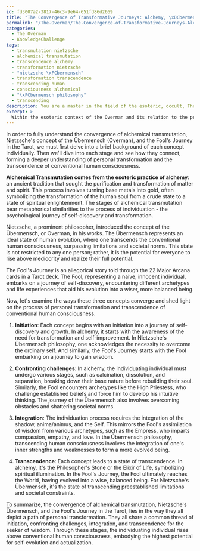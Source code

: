 ```yaml
---
id: fd3007a2-3817-46c3-9e64-651fd86d2669
title: "The Convergence of Transformative Journeys: Alchemy, \xDCbermensch, and Tarot"
permalink: "/The-Overman/The-Convergence-of-Transformative-Journeys-Alchemy-\xDCbermensch-and-Tarot/"
categories:
  - The Overman
  - KnowledgeChallenge
tags:
  - transmutation nietzsche
  - alchemical transmutation
  - transcendence alchemy
  - transformation nietzsche
  - "nietzsche \xFCbermensch"
  - transformation transcendence
  - transcending human
  - consciousness alchemical
  - "\xFCbermensch philosophy"
  - transcending
description: You are a master in the field of the esoteric, occult, The Overman and Education. You are a writer of tests, challenges, textbooks and deep knowledge on The Overman for initiates and students to gain deep insights and understanding from. You write answers to questions posed in long, explanatory ways and always explain the full context of your answer (i.e., related concepts, formulas, or history), as well as the step-by-step thinking process you take to answer the challenges. Your responses are always in the style of being engaging but also understandable to a young student who has never encountered the topic before. Summarize the key themes, ideas, and conclusions at the end.
excerpt: > 
  Within the esoteric context of the Overman and its relation to the process of individuation, in what ways do the correspondence between alchemical transmutation, Nietzsche's concept of the Ubermensch, and the Tarot's Fool's Journey converge to illuminate a deeper understanding of personal transformation and the transcendence of conventional human consciousness?
---
```

In order to fully understand the convergence of alchemical transmutation, Nietzsche's concept of the Übermensch (Overman), and the Fool's Journey in the Tarot, we must first delve into a brief background of each concept individually. Then we'll dive into each stage and see how they connect, forming a deeper understanding of personal transformation and the transcendence of conventional human consciousness.

**Alchemical Transmutation comes from the esoteric practice of alchemy**: an ancient tradition that sought the purification and transformation of matter and spirit. This process involves turning base metals into gold, often symbolizing the transformation of the human soul from a crude state to a state of spiritual enlightenment. The stages of alchemical transmutation bear metaphorical similarities to the process of individuation - the psychological journey of self-discovery and transformation.

Nietzsche, a prominent philosopher, introduced the concept of the Übermensch, or Overman, in his works. The Übermensch represents an ideal state of human evolution, where one transcends the conventional human consciousness, surpassing limitations and societal norms. This state is not restricted to any one person; rather, it is the potential for everyone to rise above mediocrity and realize their full potential.

The Fool's Journey is an allegorical story told through the 22 Major Arcana cards in a Tarot deck. The Fool, representing a naive, innocent individual, embarks on a journey of self-discovery, encountering different archetypes and life experiences that aid his evolution into a wiser, more balanced being.

Now, let's examine the ways these three concepts converge and shed light on the process of personal transformation and transcendence of conventional human consciousness.

1. **Initiation**: Each concept begins with an initiation into a journey of self-discovery and growth. In alchemy, it starts with the awareness of the need for transformation and self-improvement. In Nietzsche's Übermensch philosophy, one acknowledges the necessity to overcome the ordinary self. And similarly, the Fool's Journey starts with the Fool embarking on a journey to gain wisdom.

2. **Confronting challenges**: In alchemy, the individuating individual must undergo various stages, such as calcination, dissolution, and separation, breaking down their base nature before rebuilding their soul. Similarly, the Fool encounters archetypes like the High Priestess, who challenge established beliefs and force him to develop his intuitive thinking. The journey of the Übermensch also involves overcoming obstacles and shattering societal norms.

3. **Integration**: The individuation process requires the integration of the shadow, anima/animus, and the Self. This mirrors the Fool's assimilation of wisdom from various archetypes, such as the Empress, who imparts compassion, empathy, and love. In the Übermensch philosophy, transcending human consciousness involves the integration of one's inner strengths and weaknesses to form a more evolved being.

4. **Transcendence**: Each concept leads to a state of transcendence. In alchemy, it's the Philosopher's Stone or the Elixir of Life, symbolizing spiritual illumination. In the Fool's Journey, the Fool ultimately reaches the World, having evolved into a wise, balanced being. For Nietzsche's Übermensch, it's the state of transcending preestablished limitations and societal constraints.

To summarize, the convergence of alchemical transmutation, Nietzsche's Übermensch, and the Fool's Journey in the Tarot, lies in the way they all depict a path of personal transformation. They all share a common thread of initiation, confronting challenges, integration, and transcendence for the seeker of wisdom. Through these stages, the individuating individual rises above conventional human consciousness, embodying the highest potential for self-evolution and actualization.
